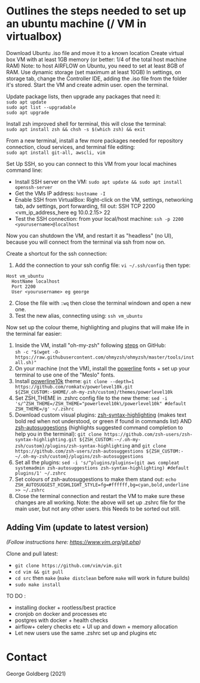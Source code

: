 # Outlines the steps needed to set up an ubuntu machine (/ VM in virtualbox)

Download Ubuntu .iso file and move it to a known location
Create virtual box VM with at least 1GB memory (or better: 1/4 of the total host machine RAM)
Note: to host AIRFLOW on Ubuntu, you need to set at least 8GB of RAM.
Use dynamic storage (set maximum at least 10GB)
In settings, on storage tab, change the Controller IDE, adding the .iso file from the folder it's stored.
Start the VM and create admin user. open the terminal.

Update package lists, then upgrade any packages that need it:  
`sudo apt update`  
`sudo apt list --upgradable`  
`sudo apt upgrade`

Install zsh improved shell for terminal, this will close the terminal:  
`sudo apt install zsh && chsh -s $(which zsh) && exit` 

From a new terminal, install a few more packages needed for repository connection, cloud services, and terminal file editing:  
`sudo apt install git-all, awscli, vim`

Set Up SSH, so you can connect to this VM from your local machines command line:  
- Install SSH server on the VM: `sudo apt update && sudo apt install openssh-server`
- Get the VMs IP address: `hostname -I`
- Enable SSH from VirtualBox: Right-click on the VM, settings, networking tab, adv settings, port forwarding, fill out: SSH TCP 2200 <vm_ip_address_here eg 10.0.2.15> 22
- Test the SSH connection: from your local/host machine: `ssh -p 2200 <yourusername>@localhost`

Now you can shutdown the VM, and restart it as "headless" (no UI), because you will connect from the terminal via ssh from now on.

Create a shortcut for the ssh connection:
1. Add the connection to your ssh config file: `vi ~/.ssh/config` then type:
```
Host vm_ubuntu
  HostName localhost
  Port 2200
  User <yourusername> eg george
```
2. Close the file with `:wq` then close the terminal windown and open a new one.
3. Test the new alias, connecting using: `ssh vm_ubuntu`

Now set up the colour theme, highlighting and plugins that will make life in the terminal far easier:
1. Inside the VM, install "oh-my-zsh" following [steps](https://github.com/ohmyzsh/ohmyzsh) on GitHub:  
`sh -c "$(wget -O- https://raw.githubusercontent.com/ohmyzsh/ohmyzsh/master/tools/install.sh)"`  
2. On your machine (not the VM), install the [powerline](https://github.com/powerline/fonts) fonts + set up your terminal to use one of the "Meslo" fonts.
3. Install [powerline10k](https://github.com/romkatv/powerlevel10k#oh-my-zsh) theme:  `git clone --depth=1 https://github.com/romkatv/powerlevel10k.git ${ZSH_CUSTOM:-$HOME/.oh-my-zsh/custom}/themes/powerlevel10k`
4. Set ZSH_THEME in .zshrc config file to the new theme:  `sed -i 's/^ZSH_THEME=/ZSH_THEME="powerlevel10k\/powerlevel10k" #default ZSH_THEME=/g' ~/.zshrc`
5. Download custom visual plugins: [zsh-syntax-highlighting](https://github.com/zsh-users/zsh-syntax-highlighting/blob/master/INSTALL.md) (makes text bold red when not understood, or green if found in commands list) AND [zsh-autosuggestions](https://github.com/zsh-users/zsh-autosuggestions/blob/master/INSTALL.md) (highlights suggested command completion to help you in the terminal):  `git clone https://github.com/zsh-users/zsh-syntax-highlighting.git ${ZSH_CUSTOM:-~/.oh-my-zsh/custom}/plugins/zsh-syntax-highlighting` and `git clone https://github.com/zsh-users/zsh-autosuggestions ${ZSH_CUSTOM:-~/.oh-my-zsh/custom}/plugins/zsh-autosuggestions`
6. Set all the plugins:  `sed -i 's/^plugins/plugins=(git aws compleat systemadmin zsh-autosuggestions zsh-syntax-highlighting) #default plugins/1' ~/.zshrc`
7. Set colours of zsh-autosuggestions to make them stand out:  `echo ZSH_AUTOSUGGEST_HIGHLIGHT_STYLE=fg=#ffffff,bg=cyan,bold,underline >> ~/.zshrc`  
8. Close the terminal connection and restart the VM to make sure these changes are all working. Note: the above will set up .zshrc file for the main user, but not any other users. this Needs to be sorted out still.

## Adding Vim (update to latest version)
_(Follow instructions here: https://www.vim.org/git.php)_ 

Clone and pull latest:
- ``git clone https://github.com/vim/vim.git``  
- ``cd vim && git pull``  
- ``cd src`` then ``make`` (``make distclean`` before ``make`` will work in future builds)
- ``sudo make install``


TO DO : 
- installing docker + rootless/best practice
- cronjob on docker and processes etc
- postgres with docker + health checks
- airflow+ celery checks etc + UI up and down + memory allocation
- Let new users use the same .zshrc set up and plugins etc

# Contact
George Goldberg (2021)
